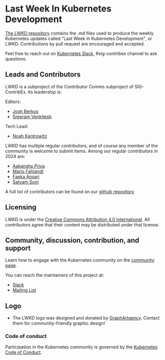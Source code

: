 # Last Week In Kubernetes Development

[The LWKD repository](https://github.com/lwkd/lwkd.github.io) contains the .md files used to produce the weekly Kubernetes updates called "Last Week in Kubernetes Development", or LWKD.  Contributions by pull request are encouraged and accepted.

Feel free to reach out on [Kubernetes Slack](https://slack.k8s.io), #sig-contribex channel to ask questions.

## Leads and Contributors

LWKD is a subproject of the Contributor Comms subproject of SIG-ContribEx.  Its leadership is:

Editors:

* [Josh Berkus](https://github.com/jberkus)
* [Sreeram Venkitesh](https://github.com/sreeram-venkitesh)

Tech Lead:

* [Noah Kantrowitz](https://github.com/coderanger)

LWKD has multiple regular contributors, and of course any member of the community is welcome to submit items.  Among our regular contributors in 2024 are:

* [Aakansha Priya](https://github.com/priyaaakansha)
* [Mario Fahlandt](https://github.com/mfahlandt)
* [Faeka Ansari](https://github.com/fykaa)
* [Satyam Soni](https://github.com/satyampsoni)

A full list of contributors can be found on our [github repository](https://github.com/kubernetes-sigs/lwkd/graphs/contributors)

## Licensing

LWKD is under the [Creative Commons Attribution 4.0 International](LICENSE).  All contributors agree that their content may be distributed under that license.

## Community, discussion, contribution, and support

Learn how to engage with the Kubernetes community on the [community page](https://kubernetes.io/community/).

You can reach the maintainers of this project at:

- [Slack](https://kubernetes.slack.com/messages/sig-contribex)
- [Mailing List](https://groups.google.com/forum/#!forum/kubernetes-sig-contribex)

## Logo

* The LWKD logo was designed and donated by [GraphArtgency](https://www.graphartgency.com/). Contact them for community-friendly graphic design!

### Code of conduct

Participation in the Kubernetes community is governed by the [Kubernetes Code of Conduct](code-of-conduct.md).
